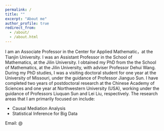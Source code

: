 ```yaml
---
permalink: /
title: ""
excerpt: "About me"
author_profile: true
redirect_from: 
  - /about/
  - /about.html
---
```


I am an Associate Professor in the Center for Applied Mathematic，at the  Tianjin University. I was an Assistant Professor in the School of Mathematics, at the Jilin University. I obtained my PhD from the  the School of Mathematics, at the Jilin University, with adviser Professor Dehui Wang. During my PhD studies, I was a visiting doctoral student for one year at the University of Missouri, under the guidance of Professor Jianguo Sun. I have completed two years of postdoctoral research at the Chinese Academy of Sciences and one year at Northwestern University (USA), working under the guidance of Professors Liuquan Sun and Lei Liu, respectively. The research areas that I am primarily focused on include:
* Causal Mediation Analysis
* Statistical Inference for Big Data


Email: @
